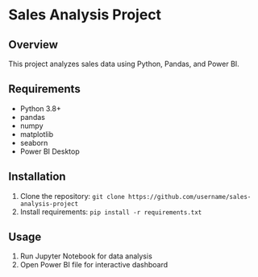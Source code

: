 # Sales Analysis Project

## Overview
This project analyzes sales data using Python, Pandas, and Power BI.

## Requirements
- Python 3.8+
- pandas
- numpy
- matplotlib
- seaborn
- Power BI Desktop

## Installation
1. Clone the repository: `git clone https://github.com/username/sales-analysis-project`
2. Install requirements: `pip install -r requirements.txt`

## Usage
1. Run Jupyter Notebook for data analysis
2. Open Power BI file for interactive dashboard
